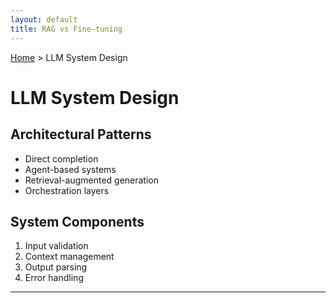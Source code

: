 ```yaml
---
layout: default
title: RAG vs Fine-tuning
---
```


[Home](../index.md) > LLM System Design

# LLM System Design

## Architectural Patterns
- Direct completion
- Agent-based systems
- Retrieval-augmented generation
- Orchestration layers

## System Components
1. Input validation
2. Context management
3. Output parsing
4. Error handling

---
